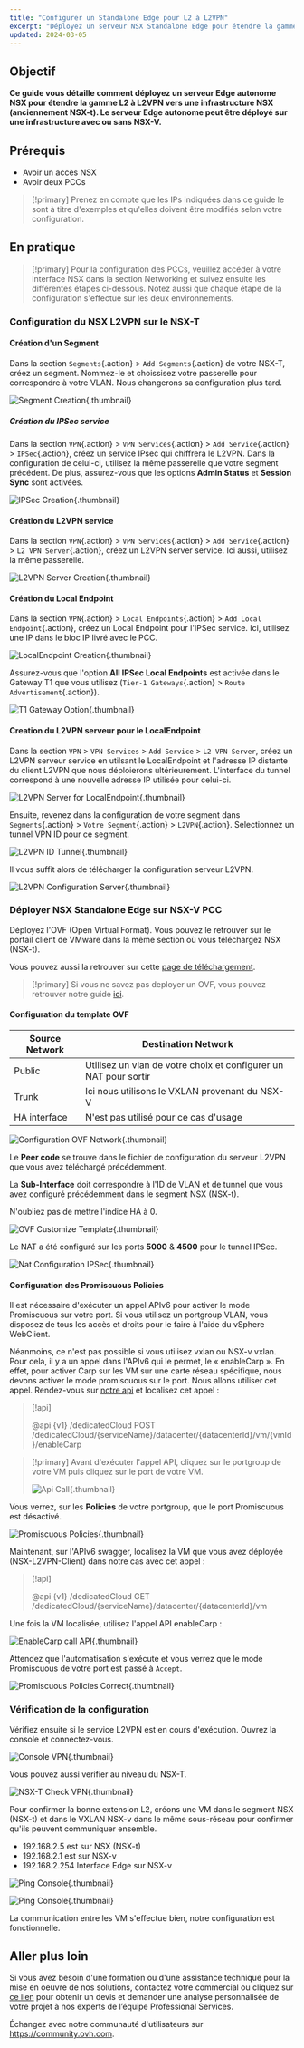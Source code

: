 ```yaml
---
title: "Configurer un Standalone Edge pour L2 à L2VPN"
excerpt: "Déployez un serveur NSX Standalone Edge pour étendre la gamme L2 à L2VPN vers une infrastructure NSX"
updated: 2024-03-05
---
```


## Objectif

**Ce guide vous détaille comment déployez un serveur Edge autonome NSX pour étendre la gamme L2 à L2VPN vers une infrastructure NSX (anciennement NSX-t). Le serveur Edge autonome peut être déployé sur une infrastructure avec ou sans NSX-V.**

## Prérequis

- Avoir un accès NSX
- Avoir deux PCCs

> [!primary]
> Prenez en compte que les IPs indiquées dans ce guide le sont à titre d'exemples et qu'elles doivent être modifiés selon votre configuration.

## En pratique

> [!primary]
> Pour la configuration des PCCs, veuillez accéder à votre interface NSX dans la section Networking et suivez ensuite les différentes étapes ci-dessous. Notez aussi que chaque étape de la configuration s'effectue sur les deux environnements.

### Configuration du NSX L2VPN sur le NSX-T

#### Création d'un Segment

Dans la section `Segments`{.action} >  `Add Segments`{.action} de votre NSX-T, créez un segment. Nommez-le et choissisez votre passerelle pour correspondre à votre VLAN. Nous changerons sa configuration plus tard.

![Segment Creation](segment_creation.png){.thumbnail}

##### Création du IPSec service

Dans la section `VPN`{.action} > `VPN Services`{.action} > `Add Service`{.action} > `IPSec`{.action}, créez un service IPsec qui chiffrera le L2VPN. Dans la configuration de celui-ci, utilisez la même passerelle que votre segment précédent. De plus, assurez-vous que les options **Admin Status** et **Session Sync** sont activées.

![IPSec Creation](ipsec_service_creation.png){.thumbnail}

#### Création du L2VPN service

Dans la section `VPN`{.action} > `VPN Services`{.action} > `Add Service`{.action} > `L2 VPN Server`{.action}, créez un L2VPN server service. Ici aussi, utilisez la même passerelle.

![L2VPN Server Creation](l2vpn_server_service_creation.png){.thumbnail}

#### Création du Local Endpoint

Dans la section `VPN`{.action} > `Local Endpoints`{.action} > `Add Local Endpoint`{.action}, créez un Local Endpoint pour l'IPSec service. Ici, utilisez une IP dans le bloc IP livré avec le PCC.

![LocalEndpoint Creation](localendpoint_creation.png){.thumbnail}

Assurez-vous que l'option **All IPSec Local Endpoints** est activée dans le Gateway T1 que vous utilisez (`Tier-1 Gateways`{.action} > `Route Advertisement`{.action}).

![T1 Gateway Option](t1_gateway_options.png){.thumbnail}

#### Creation du L2VPN serveur pour le LocalEndpoint

Dans la section `VPN` > `VPN Services` > `Add Service` > `L2 VPN Server`, créez un L2VPN serveur service en utilsant le LocalEndpoint et l'adresse IP distante du client L2VPN que nous déploierons ultérieurement. L'interface du tunnel correspond à une nouvelle adresse IP utilisée pour celui-ci.

![L2VPN Server for LocalEndpoint](l2vpn_server_for_localendpoint.png){.thumbnail}

Ensuite, revenez dans la configuration de votre segment dans  `Segments`{.action} > `Votre Segment`{.action} > `L2VPN`{.action}. Selectionnez un tunnel VPN ID pour ce segment.

![L2VPN ID Tunnel](l2vpn_configure_id.png){.thumbnail}

Il vous suffit alors de télécharger la configuration serveur L2VPN.

![L2VPN Configuration Server](l2vpn_configuration_server.png){.thumbnail}

### Déployer NSX Standalone Edge sur NSX-V PCC

Déployez l'OVF (Open Virtual Format). Vous pouvez le retrouver sur le portail client de VMware dans la même section où vous téléchargez NSX (NSX-t).

Vous pouvez aussi la retrouver sur cette [page de téléchargement](https://customerconnect.vmware.com/downloads/details?downloadGroup=NSXV_6414_EDGE&productId=417).

> [!primary]
> Si vous ne savez pas deployer un OVF, vous pouvez retrouver notre guide [ici](ovf_template1.).
>

#### Configuration du template OVF

| Source Network | Destination Network |
| ------- | ------ |
| Public | Utilisez un vlan de votre choix et configurer un NAT pour sortir |
| Trunk | Ici nous utilisons le VXLAN provenant du NSX-V |
| HA interface | N'est pas utilisé pour ce cas d'usage |

![Configuration OVF Network](ovf_configuration.png){.thumbnail}

Le **Peer code** se trouve dans le fichier de configuration du serveur L2VPN que vous avez téléchargé précédemment.

La **Sub-Interface** doit correspondre à l'ID de VLAN et de tunnel que vous avez configuré précédemment dans le segment NSX (NSX-t).

N'oubliez pas de mettre l'indice HA à 0.

![OVF Customize Template](ovh_customize_template.png){.thumbnail}

Le NAT a été configuré sur les ports **5000** & **4500** pour le tunnel IPSec.

![Nat Configuration IPSec](nat_configuration.png){.thumbnail}

#### Configuration des Promiscuous Policies

Il est nécessaire d'exécuter un appel APIv6 pour activer le mode Promiscuous sur votre port. Si vous utilisez un portgroup VLAN, vous disposez de tous les accès et droits pour le faire à l'aide du vSphere WebClient.

Néanmoins, ce n'est pas possible si vous utilisez vxlan ou NSX-v vxlan. Pour cela, il y a un appel dans l'APIv6 qui le permet, le « enableCarp ». En effet, pour activer Carp sur les VM sur une carte réseau spécifique, nous devons activer le mode promiscuous sur le port. Nous allons utiliser cet appel. Rendez-vous sur [notre api](https://api.ovh.com/console/#/dedicatedCloud) et localisez cet appel :

> [!api]
>
> @api {v1} /dedicatedCloud POST /dedicatedCloud/{serviceName}/datacenter/{datacenterId}/vm/{vmId}/enableCarp
>

> [!primary]
> Avant d'exécuter l'appel API, cliquez sur le portgroup de votre VM puis cliquez sur le port de votre VM.
>
> ![Api Call](api_call.png){.thumbnail}

Vous verrez, sur les **Policies** de votre portgroup, que le port Promiscuous est désactivé.

![Promiscuous Policies](promiscuos_policies.png){.thumbnail}

Maintenant, sur l'APIv6 swagger, localisez la VM que vous avez déployée (NSX-L2VPN-Client) dans notre cas avec cet appel :

> [!api]
>
> @api {v1} /dedicatedCloud  GET /dedicatedCloud/{serviceName}/datacenter/{datacenterId}/vm
>

Une fois la VM localisée, utilisez l'appel API enableCarp :

![EnableCarp call API](enableCarp_call_api.png){.thumbnail}

Attendez que l'automatisation s'exécute et vous verrez que le mode Promiscuous de votre port est passé à `Accept`.

![Promiscuous Policies Correct](promiscuos_policies_correct.png){.thumbnail}

### Vérification de la configuration

Vérifiez ensuite si le service L2VPN est en cours d'exécution. Ouvrez la console et connectez-vous.

![Console VPN](console_vpn.png){.thumbnail}

Vous pouvez aussi verifier au niveau du NSX-T.

![NSX-T Check VPN](nsx_t_check_vpn.png){.thumbnail}

Pour confirmer la bonne extension L2, créons une VM dans le segment NSX (NSX-t) et dans le VXLAN NSX-v dans le même sous-réseau pour confirmer qu'ils peuvent communiquer ensemble.

- 192.168.2.5 est sur NSX (NSX-t)
- 192.168.2.1 est sur NSX-v
- 192.168.2.254 Interface Edge sur NSX-v

![Ping Console](ping_console_1.png){.thumbnail}

![Ping Console](ping_console_2.png){.thumbnail}

La communication entre les VM s'effectue bien, notre configuration est fonctionnelle.

## Aller plus loin

Si vous avez besoin d'une formation ou d'une assistance technique pour la mise en oeuvre de nos solutions, contactez votre commercial ou cliquez sur [ce lien](https://www.ovhcloud.com/fr/professional-services/) pour obtenir un devis et demander une analyse personnalisée de votre projet à nos experts de l’équipe Professional Services.

Échangez avec notre communauté d'utilisateurs sur <https://community.ovh.com>.